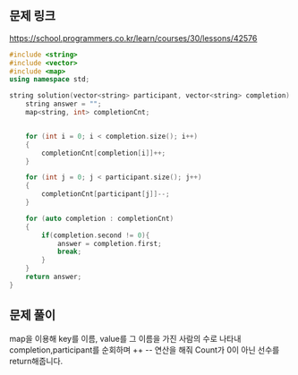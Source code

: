 ## 문제 링크
https://school.programmers.co.kr/learn/courses/30/lessons/42576


```cpp
#include <string>
#include <vector>
#include <map>
using namespace std;

string solution(vector<string> participant, vector<string> completion) {
	string answer = "";
	map<string, int> completionCnt;


	for (int i = 0; i < completion.size(); i++)
	{
		completionCnt[completion[i]]++;
	}

	for (int j = 0; j < participant.size(); j++)
	{
		completionCnt[participant[j]]--;
	}

	for (auto completion : completionCnt)
	{
		if(completion.second != 0){
			answer = completion.first;
			break;
		}
	}
	return answer;
}
```

## 문제 풀이
map을 이용해 key를 이름, value를 그 이름을 가진 사람의 수로 나타내 completion,participant를 순회하며 ++ -- 연산을 해줘 Count가 0이 아닌 선수를 return해줍니다.
